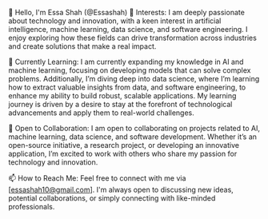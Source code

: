 👋 Hello, I'm Essa Shah (@Essashah)
👀 Interests:
I am deeply passionate about technology and innovation, with a keen interest in artificial intelligence, machine learning, data science, and software engineering. I enjoy exploring how these fields can drive transformation across industries and create solutions that make a real impact.

🌱 Currently Learning:
I am currently expanding my knowledge in AI and machine learning, focusing on developing models that can solve complex problems. Additionally, I’m diving deep into data science, where I’m learning how to extract valuable insights from data, and software engineering, to enhance my ability to build robust, scalable applications. My learning journey is driven by a desire to stay at the forefront of technological advancements and apply them to real-world challenges.

💞️ Open to Collaboration:
I am open to collaborating on projects related to AI, machine learning, data science, and software development. Whether it’s an open-source initiative, a research project, or developing an innovative application, I’m excited to work with others who share my passion for technology and innovation.

📫 How to Reach Me:
Feel free to connect with me via [essashah10@gmail.com]. I'm always open to discussing new ideas, potential collaborations, or simply connecting with like-minded professionals.
<!---
Essashah/Essashah is a ✨ special ✨ repository because its `README.md` (this file) appears on your GitHub profile.
You can click the Preview link to take a look at your changes.
--->

